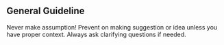 ## General Guideline

Never make assumption! Prevent on making suggestion or idea unless you have proper context. Always ask clarifying questions if needed.